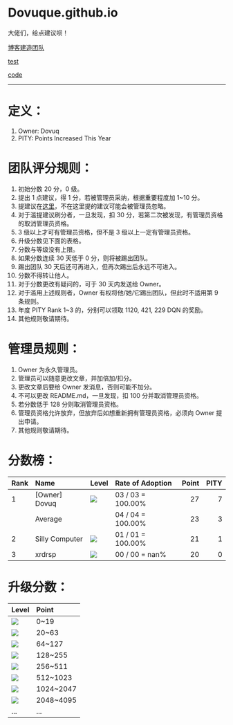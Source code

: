 # Dovuque.github.io

大佬们，给点建议呗！

[博客建造团队](https://www.github.com/dovuque/)

[test](https://dovuque.github.io/test/)

[code](https://dovuque.github.io/code/)

***

# 定义：

1. Owner: Dovuq
2. PITY: Points Increased This Year

# 团队评分规则：

1. 初始分数 20 分，0 级。
2. 提出 1 点建议，得 1 分，若被管理员采纳，根据重要程度加 1~10 分。
3. 提建议在[这里](https://www.github.com/dovuque/dovuque.github.io/issues)，不在这里提的建议可能会被管理员忽略。
4. 对于滥提建议刷分者，一旦发现，扣 30 分，若第二次被发现，有管理员资格的取消管理员资格。
5. 3 级以上才可有管理员资格，但不是 3 级以上一定有管理员资格。
6. 升级分数见下面的表格。
7. 分数与等级没有上限。
8. 如果分数连续 30 天低于 0 分，则将被踢出团队。
9. 踢出团队 30 天后还可再进入，但再次踢出后永远不可进入。
10. 分数不得转让他人。
11. 对于分数更改有疑问的，可于 30 天内发送给 Owner。
12. 对于滥用上述规则者，Owner 有权将他/她/它踢出团队，但此时不适用第 9 条规则。
13. 年度 PITY Rank 1~3 的，分别可以领取 1120, 421, 229 DQN 的奖励。
14. 其他规则敬请期待。 

# 管理员规则：

1. Owner 为永久管理员。
2. 管理员可以随意更改文章，并加倍加/扣分。
3. 更改文章后要给 Owner 发消息，否则可能不加分。
4. 不可以更改 README.md，一旦发现，扣 100 分并取消管理员资格。
5. 若分数低于 128 分则取消管理员资格。
6. 管理员资格允许放弃，但放弃后如想重新拥有管理员资格，必须向 Owner 提出申请。
7. 其他规则敬请期待。

# 分数榜：

|Rank|Name|Level|Rate of Adoption|Point|PITY|
|:--|:--|:--|:--|--:|--:|
|1|\[Owner\] Dovuq|![](http://latex.codecogs.com/gif.latex?\color{LightGray}\infty)|03 / 03 = 100.00%|27|7|
||Average||04 / 04 = 100.00%|23|3|
|2|Silly Computer|![](http://latex.codecogs.com/gif.latex?\color{red}1)|01 / 01 = 100.00%|21|1|
|3|xrdrsp|![](http://latex.codecogs.com/gif.latex?\color{red}1)|00 / 00 = nan%|20|0|

# 升级分数：

|Level|Point|
|:--|:--|
|![](http://latex.codecogs.com/gif.latex?\color{black}0)|0~19|
|![](http://latex.codecogs.com/gif.latex?\color{red}1)|20~63|
|![](http://latex.codecogs.com/gif.latex?\color{orange}2)|64~127|
|![](http://latex.codecogs.com/gif.latex?\color{yellow}3)|128~255|
|![](http://latex.codecogs.com/gif.latex?\color{green}4)|256~511|
|![](http://latex.codecogs.com/gif.latex?\color{blue}5)|512~1023|
|![](http://latex.codecogs.com/gif.latex?\color{indigo}6)|1024~2047|
|![](http://latex.codecogs.com/gif.latex?\color{violet}7)|2048~4095|
|...|...|
